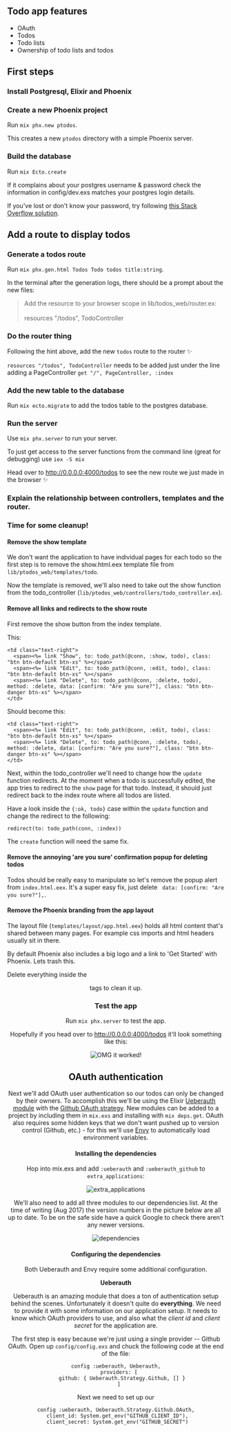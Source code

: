 ## Todo app features

* OAuth
* Todos
* Todo lists
* Ownership of todo lists and todos

## First steps

### Install Postgresql, Elixir and Phoenix

### Create a new Phoenix project
Run `mix phx.new ptodos`.

This creates a new `ptodos` directory with a simple Phoenix server.

### Build the database
Run `mix Ecto.create`

If it complains about your postgres username & password check the information in
config/dev.exs matches your postgres login details.

If you've lost or don't know your password, try following [this Stack Overflow solution](https://stackoverflow.com/questions/35785892/ecto-postgres-install-error-password-authentication-failed#answer-37375810).

## Add a route to display todos

### Generate a todos route
Run `mix phx.gen.html Todos Todo todos title:string`.

In the terminal after the generation logs, there should be a prompt about the new files:

> Add the resource to your browser scope in lib/todos_web/router.ex:<br><br>
    resources "/todos", TodoController

### Do the router thing
Following the hint above, add the new `todos` route to the router :sparkles:

`resources "/todos", TodoController` needs to be added just under the line adding a PageController `get "/", PageController, :index`

### Add the new table to the database
Run `mix ecto.migrate` to add the todos table to the postgres database.

### Run the server
Use `mix phx.server` to run your server.

To just get access to the server functions from the command line (great for debugging) use `iex -S mix`

Head over to http://0.0.0.0:4000/todos to see the new route we just made in the browser :sparkles:

### Explain the relationship between controllers, templates and the router.

### Time for some cleanup!

#### Remove the show template
We don't want the application to have individual pages for each todo so the first step is to remove the show.html.eex template file from `lib/ptodos_web/templates/todo`.

Now the template is removed, we'll also need to take out the show function from the todo_controller (`lib/ptodos_web/controllers/todo_controller.ex`).

#### Remove all links and redirects to the show route

First remove the show button from the index template.

This:

```iex
<td class="text-right">
  <span><%= link "Show", to: todo_path(@conn, :show, todo), class: "btn btn-default btn-xs" %></span>
  <span><%= link "Edit", to: todo_path(@conn, :edit, todo), class: "btn btn-default btn-xs" %></span>
  <span><%= link "Delete", to: todo_path(@conn, :delete, todo), method: :delete, data: [confirm: "Are you sure?"], class: "btn btn-danger btn-xs" %></span>
</td>
```

Should become this:

```iex
<td class="text-right">
  <span><%= link "Edit", to: todo_path(@conn, :edit, todo), class: "btn btn-default btn-xs" %></span>
  <span><%= link "Delete", to: todo_path(@conn, :delete, todo), method: :delete, data: [confirm: "Are you sure?"], class: "btn btn-danger btn-xs" %></span>
</td>
```

Next, within the todo_controller we'll need to change how the `update` function redirects. At the moment when a todo is successfully edited, the app tries to redirect to the `show` page for that todo. Instead, it should just redirect back to the index route where all todos are listed.

Have a look inside the `{:ok, todo}` case within the `update` function and change the redirect to the following:

```iex
redirect(to: todo_path(conn, :index))
```

The `create` function will need the same fix.

#### Remove the annoying 'are you sure' confirmation popup for deleting todos

Todos should be really easy to manipulate so let's remove the popup alert from `index.html.eex`. It's a super easy fix, just delete ` data: [confirm: "Are you sure?"],`.

#### Remove the Phoenix branding from the app layout

The layout file (`templates/layout/app.html.eex`) holds all html content that's shared between many pages. For example css imports and html headers usually sit in there.

By default Phoenix also includes a big logo and a link to 'Get Started' with Phoenix. Lets trash this.

Delete everything inside the <header> tags to clean it up.

### Test the app

Run `mix phx.server` to test the app.

Hopefully if you head over to http://0.0.0.0:4000/todos it'll look something like this:

![OMG it worked!](https://user-images.githubusercontent.com/22300773/29921885-51e9e594-8e4b-11e7-8415-f7e73c722e50.png)

## OAuth authentication

Next we'll add OAuth user authentication so our todos can only be changed by their owners. To accomplish this we'll be using the Elixir [Ueberauth module](https://github.com/ueberauth/ueberauth) with the [Github OAuth strategy](https://github.com/ueberauth/ueberauth_github). New modules can be added to a project by including them in `mix.exs` and installing with `mix deps.get`. OAuth also requires some hidden keys that we don't want pushed up to version control (Github, etc.) - for this we'll use [Envy](https://github.com/BlakeWilliams/envy) to automatically load environment variables.

#### Installing the dependencies

Hop into mix.exs and add `:ueberauth` and `:ueberauth_github` to `extra_applications`:

![extra_applications](https://user-images.githubusercontent.com/22300773/29924988-d0304744-8e56-11e7-9c47-6c78b610e8a4.png)

We'll also need to add all three modules to our dependencies list. At the time of writing (Aug 2017) the version numbers in the picture below are all up to date. To be on the safe side have a quick Google to check there aren't any newer versions.

![dependencies](https://user-images.githubusercontent.com/22300773/29925540-7f452b36-8e58-11e7-9a8f-1a80a15f0be5.png)

#### Configuring the dependencies

Both Ueberauth and Envy require some additional configuration.

__Ueberauth__

Ueberauth is an amazing module that does a ton of authentication setup behind the scenes. Unfortunately it doesn't quite do __everything__. We need to provide it with some information on our application setup. It needs to know which OAuth providers to use, and also what the _client id_ and _client secret_ for the application are.

The first step is easy because we're just using a single provider -- Github OAuth. Open up `config/config.exs` and chuck the following code at the end of the file:

```iex
config :ueberauth, Ueberauth,
  providers: [
    github: { Ueberauth.Strategy.Github, [] }
  ]
```

Next we need to set up our

```iex
config :ueberauth, Ueberauth.Strategy.Github.OAuth,
 client_id: System.get_env("GITHUB_CLIENT_ID"),
 client_secret: System.get_env("GITHUB_SECRET")
```
